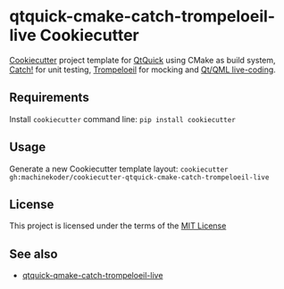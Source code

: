# qtquick-cmake-catch-trompeloeil-live Cookiecutter

[Cookiecutter](https://github.com/audreyr/cookiecutter) project template for [QtQuick](https://doc.qt.io/qt-5/qtquick-index.html) using CMake as build system, [Catch!](https://github.com/catchorg/Catch2) for unit testing, [Trompeloeil](https://github.com/rollbear/trompeloeil) for mocking and [Qt/QML live-coding](https://machinekoder.com/qt-qml-live-coding-for-everyone/).

## Requirements
Install `cookiecutter` command line: `pip install cookiecutter`

## Usage
Generate a new Cookiecutter template layout: `cookiecutter gh:machinekoder/cookiecutter-qtquick-cmake-catch-trompeloeil-live`

## License
This project is licensed under the terms of the [MIT License](/LICENSE)

## See also
* [qtquick-qmake-catch-trompeloeil-live](https://github.com/machinekoder/cookiecutter-qtquick-qmake-catch-trompeloeil-live`)
